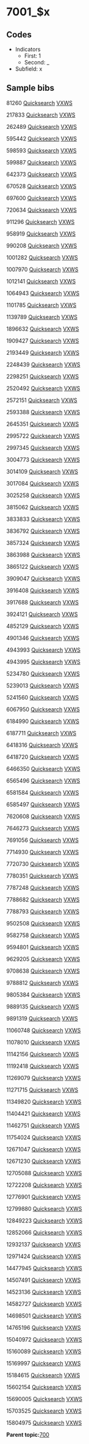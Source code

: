 # 7001\_$x

## Codes

-   Indicators
    -   First: 1
    -   Second: \_
-   Subfield: x

## Sample bibs

81260 [Quicksearch](https://search.library.yale.edu/catalog/81260) [VXWS](http://prodorbis.library.yale.edu:7014/vxws/GetHoldingsService?bibId=81260)

217833 [Quicksearch](https://search.library.yale.edu/catalog/217833) [VXWS](http://prodorbis.library.yale.edu:7014/vxws/GetHoldingsService?bibId=217833)

262489 [Quicksearch](https://search.library.yale.edu/catalog/262489) [VXWS](http://prodorbis.library.yale.edu:7014/vxws/GetHoldingsService?bibId=262489)

595442 [Quicksearch](https://search.library.yale.edu/catalog/595442) [VXWS](http://prodorbis.library.yale.edu:7014/vxws/GetHoldingsService?bibId=595442)

598593 [Quicksearch](https://search.library.yale.edu/catalog/598593) [VXWS](http://prodorbis.library.yale.edu:7014/vxws/GetHoldingsService?bibId=598593)

599887 [Quicksearch](https://search.library.yale.edu/catalog/599887) [VXWS](http://prodorbis.library.yale.edu:7014/vxws/GetHoldingsService?bibId=599887)

642373 [Quicksearch](https://search.library.yale.edu/catalog/642373) [VXWS](http://prodorbis.library.yale.edu:7014/vxws/GetHoldingsService?bibId=642373)

670528 [Quicksearch](https://search.library.yale.edu/catalog/670528) [VXWS](http://prodorbis.library.yale.edu:7014/vxws/GetHoldingsService?bibId=670528)

697600 [Quicksearch](https://search.library.yale.edu/catalog/697600) [VXWS](http://prodorbis.library.yale.edu:7014/vxws/GetHoldingsService?bibId=697600)

720634 [Quicksearch](https://search.library.yale.edu/catalog/720634) [VXWS](http://prodorbis.library.yale.edu:7014/vxws/GetHoldingsService?bibId=720634)

911296 [Quicksearch](https://search.library.yale.edu/catalog/911296) [VXWS](http://prodorbis.library.yale.edu:7014/vxws/GetHoldingsService?bibId=911296)

958919 [Quicksearch](https://search.library.yale.edu/catalog/958919) [VXWS](http://prodorbis.library.yale.edu:7014/vxws/GetHoldingsService?bibId=958919)

990208 [Quicksearch](https://search.library.yale.edu/catalog/990208) [VXWS](http://prodorbis.library.yale.edu:7014/vxws/GetHoldingsService?bibId=990208)

1001282 [Quicksearch](https://search.library.yale.edu/catalog/1001282) [VXWS](http://prodorbis.library.yale.edu:7014/vxws/GetHoldingsService?bibId=1001282)

1007970 [Quicksearch](https://search.library.yale.edu/catalog/1007970) [VXWS](http://prodorbis.library.yale.edu:7014/vxws/GetHoldingsService?bibId=1007970)

1012141 [Quicksearch](https://search.library.yale.edu/catalog/1012141) [VXWS](http://prodorbis.library.yale.edu:7014/vxws/GetHoldingsService?bibId=1012141)

1064943 [Quicksearch](https://search.library.yale.edu/catalog/1064943) [VXWS](http://prodorbis.library.yale.edu:7014/vxws/GetHoldingsService?bibId=1064943)

1101785 [Quicksearch](https://search.library.yale.edu/catalog/1101785) [VXWS](http://prodorbis.library.yale.edu:7014/vxws/GetHoldingsService?bibId=1101785)

1139789 [Quicksearch](https://search.library.yale.edu/catalog/1139789) [VXWS](http://prodorbis.library.yale.edu:7014/vxws/GetHoldingsService?bibId=1139789)

1896632 [Quicksearch](https://search.library.yale.edu/catalog/1896632) [VXWS](http://prodorbis.library.yale.edu:7014/vxws/GetHoldingsService?bibId=1896632)

1909427 [Quicksearch](https://search.library.yale.edu/catalog/1909427) [VXWS](http://prodorbis.library.yale.edu:7014/vxws/GetHoldingsService?bibId=1909427)

2193449 [Quicksearch](https://search.library.yale.edu/catalog/2193449) [VXWS](http://prodorbis.library.yale.edu:7014/vxws/GetHoldingsService?bibId=2193449)

2248439 [Quicksearch](https://search.library.yale.edu/catalog/2248439) [VXWS](http://prodorbis.library.yale.edu:7014/vxws/GetHoldingsService?bibId=2248439)

2298251 [Quicksearch](https://search.library.yale.edu/catalog/2298251) [VXWS](http://prodorbis.library.yale.edu:7014/vxws/GetHoldingsService?bibId=2298251)

2520492 [Quicksearch](https://search.library.yale.edu/catalog/2520492) [VXWS](http://prodorbis.library.yale.edu:7014/vxws/GetHoldingsService?bibId=2520492)

2572151 [Quicksearch](https://search.library.yale.edu/catalog/2572151) [VXWS](http://prodorbis.library.yale.edu:7014/vxws/GetHoldingsService?bibId=2572151)

2593388 [Quicksearch](https://search.library.yale.edu/catalog/2593388) [VXWS](http://prodorbis.library.yale.edu:7014/vxws/GetHoldingsService?bibId=2593388)

2645351 [Quicksearch](https://search.library.yale.edu/catalog/2645351) [VXWS](http://prodorbis.library.yale.edu:7014/vxws/GetHoldingsService?bibId=2645351)

2995722 [Quicksearch](https://search.library.yale.edu/catalog/2995722) [VXWS](http://prodorbis.library.yale.edu:7014/vxws/GetHoldingsService?bibId=2995722)

2997345 [Quicksearch](https://search.library.yale.edu/catalog/2997345) [VXWS](http://prodorbis.library.yale.edu:7014/vxws/GetHoldingsService?bibId=2997345)

3004773 [Quicksearch](https://search.library.yale.edu/catalog/3004773) [VXWS](http://prodorbis.library.yale.edu:7014/vxws/GetHoldingsService?bibId=3004773)

3014109 [Quicksearch](https://search.library.yale.edu/catalog/3014109) [VXWS](http://prodorbis.library.yale.edu:7014/vxws/GetHoldingsService?bibId=3014109)

3017084 [Quicksearch](https://search.library.yale.edu/catalog/3017084) [VXWS](http://prodorbis.library.yale.edu:7014/vxws/GetHoldingsService?bibId=3017084)

3025258 [Quicksearch](https://search.library.yale.edu/catalog/3025258) [VXWS](http://prodorbis.library.yale.edu:7014/vxws/GetHoldingsService?bibId=3025258)

3815062 [Quicksearch](https://search.library.yale.edu/catalog/3815062) [VXWS](http://prodorbis.library.yale.edu:7014/vxws/GetHoldingsService?bibId=3815062)

3833833 [Quicksearch](https://search.library.yale.edu/catalog/3833833) [VXWS](http://prodorbis.library.yale.edu:7014/vxws/GetHoldingsService?bibId=3833833)

3836792 [Quicksearch](https://search.library.yale.edu/catalog/3836792) [VXWS](http://prodorbis.library.yale.edu:7014/vxws/GetHoldingsService?bibId=3836792)

3857324 [Quicksearch](https://search.library.yale.edu/catalog/3857324) [VXWS](http://prodorbis.library.yale.edu:7014/vxws/GetHoldingsService?bibId=3857324)

3863988 [Quicksearch](https://search.library.yale.edu/catalog/3863988) [VXWS](http://prodorbis.library.yale.edu:7014/vxws/GetHoldingsService?bibId=3863988)

3865122 [Quicksearch](https://search.library.yale.edu/catalog/3865122) [VXWS](http://prodorbis.library.yale.edu:7014/vxws/GetHoldingsService?bibId=3865122)

3909047 [Quicksearch](https://search.library.yale.edu/catalog/3909047) [VXWS](http://prodorbis.library.yale.edu:7014/vxws/GetHoldingsService?bibId=3909047)

3916408 [Quicksearch](https://search.library.yale.edu/catalog/3916408) [VXWS](http://prodorbis.library.yale.edu:7014/vxws/GetHoldingsService?bibId=3916408)

3917688 [Quicksearch](https://search.library.yale.edu/catalog/3917688) [VXWS](http://prodorbis.library.yale.edu:7014/vxws/GetHoldingsService?bibId=3917688)

3924121 [Quicksearch](https://search.library.yale.edu/catalog/3924121) [VXWS](http://prodorbis.library.yale.edu:7014/vxws/GetHoldingsService?bibId=3924121)

4852129 [Quicksearch](https://search.library.yale.edu/catalog/4852129) [VXWS](http://prodorbis.library.yale.edu:7014/vxws/GetHoldingsService?bibId=4852129)

4901346 [Quicksearch](https://search.library.yale.edu/catalog/4901346) [VXWS](http://prodorbis.library.yale.edu:7014/vxws/GetHoldingsService?bibId=4901346)

4943993 [Quicksearch](https://search.library.yale.edu/catalog/4943993) [VXWS](http://prodorbis.library.yale.edu:7014/vxws/GetHoldingsService?bibId=4943993)

4943995 [Quicksearch](https://search.library.yale.edu/catalog/4943995) [VXWS](http://prodorbis.library.yale.edu:7014/vxws/GetHoldingsService?bibId=4943995)

5234780 [Quicksearch](https://search.library.yale.edu/catalog/5234780) [VXWS](http://prodorbis.library.yale.edu:7014/vxws/GetHoldingsService?bibId=5234780)

5239013 [Quicksearch](https://search.library.yale.edu/catalog/5239013) [VXWS](http://prodorbis.library.yale.edu:7014/vxws/GetHoldingsService?bibId=5239013)

5241560 [Quicksearch](https://search.library.yale.edu/catalog/5241560) [VXWS](http://prodorbis.library.yale.edu:7014/vxws/GetHoldingsService?bibId=5241560)

6067950 [Quicksearch](https://search.library.yale.edu/catalog/6067950) [VXWS](http://prodorbis.library.yale.edu:7014/vxws/GetHoldingsService?bibId=6067950)

6184990 [Quicksearch](https://search.library.yale.edu/catalog/6184990) [VXWS](http://prodorbis.library.yale.edu:7014/vxws/GetHoldingsService?bibId=6184990)

6187711 [Quicksearch](https://search.library.yale.edu/catalog/6187711) [VXWS](http://prodorbis.library.yale.edu:7014/vxws/GetHoldingsService?bibId=6187711)

6418316 [Quicksearch](https://search.library.yale.edu/catalog/6418316) [VXWS](http://prodorbis.library.yale.edu:7014/vxws/GetHoldingsService?bibId=6418316)

6418720 [Quicksearch](https://search.library.yale.edu/catalog/6418720) [VXWS](http://prodorbis.library.yale.edu:7014/vxws/GetHoldingsService?bibId=6418720)

6466350 [Quicksearch](https://search.library.yale.edu/catalog/6466350) [VXWS](http://prodorbis.library.yale.edu:7014/vxws/GetHoldingsService?bibId=6466350)

6565496 [Quicksearch](https://search.library.yale.edu/catalog/6565496) [VXWS](http://prodorbis.library.yale.edu:7014/vxws/GetHoldingsService?bibId=6565496)

6581584 [Quicksearch](https://search.library.yale.edu/catalog/6581584) [VXWS](http://prodorbis.library.yale.edu:7014/vxws/GetHoldingsService?bibId=6581584)

6585497 [Quicksearch](https://search.library.yale.edu/catalog/6585497) [VXWS](http://prodorbis.library.yale.edu:7014/vxws/GetHoldingsService?bibId=6585497)

7620608 [Quicksearch](https://search.library.yale.edu/catalog/7620608) [VXWS](http://prodorbis.library.yale.edu:7014/vxws/GetHoldingsService?bibId=7620608)

7646273 [Quicksearch](https://search.library.yale.edu/catalog/7646273) [VXWS](http://prodorbis.library.yale.edu:7014/vxws/GetHoldingsService?bibId=7646273)

7691056 [Quicksearch](https://search.library.yale.edu/catalog/7691056) [VXWS](http://prodorbis.library.yale.edu:7014/vxws/GetHoldingsService?bibId=7691056)

7714930 [Quicksearch](https://search.library.yale.edu/catalog/7714930) [VXWS](http://prodorbis.library.yale.edu:7014/vxws/GetHoldingsService?bibId=7714930)

7720730 [Quicksearch](https://search.library.yale.edu/catalog/7720730) [VXWS](http://prodorbis.library.yale.edu:7014/vxws/GetHoldingsService?bibId=7720730)

7780351 [Quicksearch](https://search.library.yale.edu/catalog/7780351) [VXWS](http://prodorbis.library.yale.edu:7014/vxws/GetHoldingsService?bibId=7780351)

7787248 [Quicksearch](https://search.library.yale.edu/catalog/7787248) [VXWS](http://prodorbis.library.yale.edu:7014/vxws/GetHoldingsService?bibId=7787248)

7788682 [Quicksearch](https://search.library.yale.edu/catalog/7788682) [VXWS](http://prodorbis.library.yale.edu:7014/vxws/GetHoldingsService?bibId=7788682)

7788793 [Quicksearch](https://search.library.yale.edu/catalog/7788793) [VXWS](http://prodorbis.library.yale.edu:7014/vxws/GetHoldingsService?bibId=7788793)

9502508 [Quicksearch](https://search.library.yale.edu/catalog/9502508) [VXWS](http://prodorbis.library.yale.edu:7014/vxws/GetHoldingsService?bibId=9502508)

9582758 [Quicksearch](https://search.library.yale.edu/catalog/9582758) [VXWS](http://prodorbis.library.yale.edu:7014/vxws/GetHoldingsService?bibId=9582758)

9594801 [Quicksearch](https://search.library.yale.edu/catalog/9594801) [VXWS](http://prodorbis.library.yale.edu:7014/vxws/GetHoldingsService?bibId=9594801)

9629205 [Quicksearch](https://search.library.yale.edu/catalog/9629205) [VXWS](http://prodorbis.library.yale.edu:7014/vxws/GetHoldingsService?bibId=9629205)

9708638 [Quicksearch](https://search.library.yale.edu/catalog/9708638) [VXWS](http://prodorbis.library.yale.edu:7014/vxws/GetHoldingsService?bibId=9708638)

9788812 [Quicksearch](https://search.library.yale.edu/catalog/9788812) [VXWS](http://prodorbis.library.yale.edu:7014/vxws/GetHoldingsService?bibId=9788812)

9805384 [Quicksearch](https://search.library.yale.edu/catalog/9805384) [VXWS](http://prodorbis.library.yale.edu:7014/vxws/GetHoldingsService?bibId=9805384)

9889135 [Quicksearch](https://search.library.yale.edu/catalog/9889135) [VXWS](http://prodorbis.library.yale.edu:7014/vxws/GetHoldingsService?bibId=9889135)

9891319 [Quicksearch](https://search.library.yale.edu/catalog/9891319) [VXWS](http://prodorbis.library.yale.edu:7014/vxws/GetHoldingsService?bibId=9891319)

11060748 [Quicksearch](https://search.library.yale.edu/catalog/11060748) [VXWS](http://prodorbis.library.yale.edu:7014/vxws/GetHoldingsService?bibId=11060748)

11078010 [Quicksearch](https://search.library.yale.edu/catalog/11078010) [VXWS](http://prodorbis.library.yale.edu:7014/vxws/GetHoldingsService?bibId=11078010)

11142156 [Quicksearch](https://search.library.yale.edu/catalog/11142156) [VXWS](http://prodorbis.library.yale.edu:7014/vxws/GetHoldingsService?bibId=11142156)

11192418 [Quicksearch](https://search.library.yale.edu/catalog/11192418) [VXWS](http://prodorbis.library.yale.edu:7014/vxws/GetHoldingsService?bibId=11192418)

11269079 [Quicksearch](https://search.library.yale.edu/catalog/11269079) [VXWS](http://prodorbis.library.yale.edu:7014/vxws/GetHoldingsService?bibId=11269079)

11271715 [Quicksearch](https://search.library.yale.edu/catalog/11271715) [VXWS](http://prodorbis.library.yale.edu:7014/vxws/GetHoldingsService?bibId=11271715)

11349820 [Quicksearch](https://search.library.yale.edu/catalog/11349820) [VXWS](http://prodorbis.library.yale.edu:7014/vxws/GetHoldingsService?bibId=11349820)

11404421 [Quicksearch](https://search.library.yale.edu/catalog/11404421) [VXWS](http://prodorbis.library.yale.edu:7014/vxws/GetHoldingsService?bibId=11404421)

11462751 [Quicksearch](https://search.library.yale.edu/catalog/11462751) [VXWS](http://prodorbis.library.yale.edu:7014/vxws/GetHoldingsService?bibId=11462751)

11754024 [Quicksearch](https://search.library.yale.edu/catalog/11754024) [VXWS](http://prodorbis.library.yale.edu:7014/vxws/GetHoldingsService?bibId=11754024)

12671047 [Quicksearch](https://search.library.yale.edu/catalog/12671047) [VXWS](http://prodorbis.library.yale.edu:7014/vxws/GetHoldingsService?bibId=12671047)

12671230 [Quicksearch](https://search.library.yale.edu/catalog/12671230) [VXWS](http://prodorbis.library.yale.edu:7014/vxws/GetHoldingsService?bibId=12671230)

12705088 [Quicksearch](https://search.library.yale.edu/catalog/12705088) [VXWS](http://prodorbis.library.yale.edu:7014/vxws/GetHoldingsService?bibId=12705088)

12722208 [Quicksearch](https://search.library.yale.edu/catalog/12722208) [VXWS](http://prodorbis.library.yale.edu:7014/vxws/GetHoldingsService?bibId=12722208)

12776901 [Quicksearch](https://search.library.yale.edu/catalog/12776901) [VXWS](http://prodorbis.library.yale.edu:7014/vxws/GetHoldingsService?bibId=12776901)

12799880 [Quicksearch](https://search.library.yale.edu/catalog/12799880) [VXWS](http://prodorbis.library.yale.edu:7014/vxws/GetHoldingsService?bibId=12799880)

12849223 [Quicksearch](https://search.library.yale.edu/catalog/12849223) [VXWS](http://prodorbis.library.yale.edu:7014/vxws/GetHoldingsService?bibId=12849223)

12852066 [Quicksearch](https://search.library.yale.edu/catalog/12852066) [VXWS](http://prodorbis.library.yale.edu:7014/vxws/GetHoldingsService?bibId=12852066)

12932137 [Quicksearch](https://search.library.yale.edu/catalog/12932137) [VXWS](http://prodorbis.library.yale.edu:7014/vxws/GetHoldingsService?bibId=12932137)

12971424 [Quicksearch](https://search.library.yale.edu/catalog/12971424) [VXWS](http://prodorbis.library.yale.edu:7014/vxws/GetHoldingsService?bibId=12971424)

14477945 [Quicksearch](https://search.library.yale.edu/catalog/14477945) [VXWS](http://prodorbis.library.yale.edu:7014/vxws/GetHoldingsService?bibId=14477945)

14507491 [Quicksearch](https://search.library.yale.edu/catalog/14507491) [VXWS](http://prodorbis.library.yale.edu:7014/vxws/GetHoldingsService?bibId=14507491)

14523136 [Quicksearch](https://search.library.yale.edu/catalog/14523136) [VXWS](http://prodorbis.library.yale.edu:7014/vxws/GetHoldingsService?bibId=14523136)

14582727 [Quicksearch](https://search.library.yale.edu/catalog/14582727) [VXWS](http://prodorbis.library.yale.edu:7014/vxws/GetHoldingsService?bibId=14582727)

14698501 [Quicksearch](https://search.library.yale.edu/catalog/14698501) [VXWS](http://prodorbis.library.yale.edu:7014/vxws/GetHoldingsService?bibId=14698501)

14765196 [Quicksearch](https://search.library.yale.edu/catalog/14765196) [VXWS](http://prodorbis.library.yale.edu:7014/vxws/GetHoldingsService?bibId=14765196)

15040972 [Quicksearch](https://search.library.yale.edu/catalog/15040972) [VXWS](http://prodorbis.library.yale.edu:7014/vxws/GetHoldingsService?bibId=15040972)

15160089 [Quicksearch](https://search.library.yale.edu/catalog/15160089) [VXWS](http://prodorbis.library.yale.edu:7014/vxws/GetHoldingsService?bibId=15160089)

15169997 [Quicksearch](https://search.library.yale.edu/catalog/15169997) [VXWS](http://prodorbis.library.yale.edu:7014/vxws/GetHoldingsService?bibId=15169997)

15184615 [Quicksearch](https://search.library.yale.edu/catalog/15184615) [VXWS](http://prodorbis.library.yale.edu:7014/vxws/GetHoldingsService?bibId=15184615)

15602154 [Quicksearch](https://search.library.yale.edu/catalog/15602154) [VXWS](http://prodorbis.library.yale.edu:7014/vxws/GetHoldingsService?bibId=15602154)

15690005 [Quicksearch](https://search.library.yale.edu/catalog/15690005) [VXWS](http://prodorbis.library.yale.edu:7014/vxws/GetHoldingsService?bibId=15690005)

15703525 [Quicksearch](https://search.library.yale.edu/catalog/15703525) [VXWS](http://prodorbis.library.yale.edu:7014/vxws/GetHoldingsService?bibId=15703525)

15804975 [Quicksearch](https://search.library.yale.edu/catalog/15804975) [VXWS](http://prodorbis.library.yale.edu:7014/vxws/GetHoldingsService?bibId=15804975)

**Parent topic:**[700](../../tags/700/700.md)

